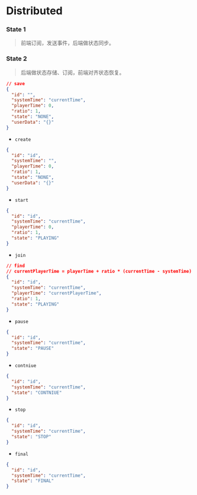 # Distributed

### State 1

> 前端订阅，发送事件，后端做状态同步。

### State 2

> 后端做状态存储、订阅，前端对齐状态恢复。

```json
// save
{
  "id": "",
  "systemTime": "currentTime",
  "playerTime": 0,
  "ratio": 1,
  "state": "NONE",
  "userData": "{}"
}
```

- `create`

```json
{
  "id": "id",
  "systemTime": "",
  "playerTime": 0,
  "ratio": 1,
  "state": "NONE",
  "userData": "{}"
}
```

- `start`

```json
{
  "id": "id",
  "systemTime": "currentTime",
  "playerTime": 0,
  "ratio": 1,
  "state": "PLAYING"
}
```

- `join`

```json
// find
// currentPlayerTime = playerTime + ratio * (currentTime - systemTime)
{
  "id": "id",
  "systemTime": "currentTime",
  "playerTime": "currentPlayerTime",
  "ratio": 1,
  "state": "PLAYING"
}
```

- `pause`

```json
{
  "id": "id",
  "systemTime": "currentTime",
  "state": "PAUSE"
}
```

- `contniue`

```json
{
  "id": "id",
  "systemTime": "currentTime",
  "state": "CONTNIUE"
}
```

- `stop`

```json
{
  "id": "id",
  "systemTime": "currentTime",
  "state": "STOP"
}
```

- `final`

```json
{
  "id": "id",
  "systemTime": "currentTime",
  "state": "FINAL"
}
```
